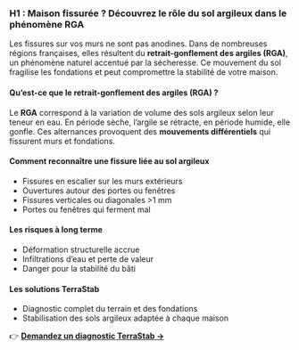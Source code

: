 ### H1 : Maison fissurée ? Découvrez le rôle du sol argileux dans le phénomène RGA

Les fissures sur vos murs ne sont pas anodines. Dans de nombreuses régions françaises, elles résultent du **retrait-gonflement des argiles (RGA)**, un phénomène naturel accentué par la sécheresse. Ce mouvement du sol fragilise les fondations et peut compromettre la stabilité de votre maison.

#### Qu’est-ce que le retrait-gonflement des argiles (RGA) ?

Le **RGA** correspond à la variation de volume des sols argileux selon leur teneur en eau. En période sèche, l’argile se rétracte, en période humide, elle gonfle. Ces alternances provoquent des **mouvements différentiels** qui fissurent murs et fondations.

#### Comment reconnaître une fissure liée au sol argileux

* Fissures en escalier sur les murs extérieurs
* Ouvertures autour des portes ou fenêtres
* Fissures verticales ou diagonales >1 mm
* Portes ou fenêtres qui ferment mal

#### Les risques à long terme

* Déformation structurelle accrue
* Infiltrations d’eau et perte de valeur
* Danger pour la stabilité du bâti

#### Les solutions TerraStab

* Diagnostic complet du terrain et des fondations
* Stabilisation des sols argileux adaptée à chaque maison

👉 **[Demandez un diagnostic TerraStab →](/#diagnostic)**